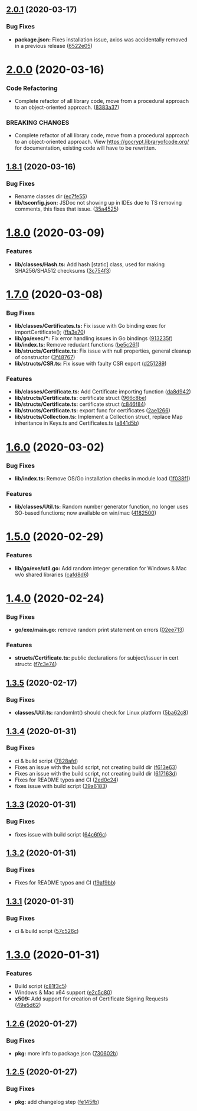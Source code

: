 ## [2.0.1](https://github.com/LibraryofCode/GoCrypt/compare/v2.0.0...v2.0.1) (2020-03-17)


### Bug Fixes

* **package.json:** Fixes installation issue, axios was accidentally removed in a previous release ([6522e05](https://github.com/LibraryofCode/GoCrypt/commit/6522e05cd55ebea4efaedfcc62f45f9d9b387b87))

# [2.0.0](https://github.com/LibraryofCode/GoCrypt/compare/v1.8.1...v2.0.0) (2020-03-16)


### Code Refactoring

* Complete refactor of all library code, move from a procedural approach to an object-oriented approach. ([8383a37](https://github.com/LibraryofCode/GoCrypt/commit/8383a37cf424c1e1a56402d052bae6a3f6c56a1c))


### BREAKING CHANGES

* Complete refactor of all library code, move from a procedural approach to an object-oriented approach.
View https://gocrypt.libraryofcode.org/ for documentation, existing code will have to be rewritten.

## [1.8.1](https://github.com/LibraryofCode/GoCrypt/compare/v1.8.0...v1.8.1) (2020-03-16)


### Bug Fixes

* Rename classes dir ([ec7fe55](https://github.com/LibraryofCode/GoCrypt/commit/ec7fe5520b9a3c823c5cd5a6eb2bceace9f93edf))
* **lib/tsconfig.json:** JSDoc not showing up in IDEs due to TS removing comments, this fixes that issue. ([35a4525](https://github.com/LibraryofCode/GoCrypt/commit/35a4525d48d691aa72e8df2e703409b1b59e3560))

# [1.8.0](https://github.com/LibraryofCode/GoCrypt/compare/v1.7.0...v1.8.0) (2020-03-09)


### Features

* **lib/classes/Hash.ts:** Add hash [static] class, used for making SHA256/SHA512 checksums ([3c754f3](https://github.com/LibraryofCode/GoCrypt/commit/3c754f3cf99ef53d481e5d4c6e370ff79886708d))

# [1.7.0](https://github.com/LibraryofCode/GoCrypt/compare/v1.6.0...v1.7.0) (2020-03-08)


### Bug Fixes

* **lib/classes/Certificates.ts:** Fix issue with Go binding exec for importCertificate(); ([ffa3e70](https://github.com/LibraryofCode/GoCrypt/commit/ffa3e7072581a563443d8b410d824fc197289c85))
* **lib/go/exec/*:** Fix error handling issues in Go bindings ([913235f](https://github.com/LibraryofCode/GoCrypt/commit/913235f8703cdc39d18835c14b5ddbba20c47989))
* **lib/index.ts:** Remove redudant functions ([be5c261](https://github.com/LibraryofCode/GoCrypt/commit/be5c2617693fc3350c963a149f5c525f14e5bd4b))
* **lib/structs/Certificate.ts:** Fix issue with null properties, general cleanup of constructor ([3f48767](https://github.com/LibraryofCode/GoCrypt/commit/3f4876705bdbe4ff99c424f041112a227cc8bd51))
* **lib/structs/CSR.ts:** Fix issue with faulty CSR export ([d251289](https://github.com/LibraryofCode/GoCrypt/commit/d251289b5d3d50f5e782f9d0d00bc298432c5330))


### Features

* **lib/classes/Certificate.ts:** Add Certificate importing function ([da8d942](https://github.com/LibraryofCode/GoCrypt/commit/da8d94203dabb8ff7b67fa2f09441db332559433))
* **lib/structs/Certificate.ts:** certificate struct ([966c8be](https://github.com/LibraryofCode/GoCrypt/commit/966c8be489cabce4470fe61ff2c7b7d5808799ab))
* **lib/structs/Certificate.ts:** certificate struct ([c846f84](https://github.com/LibraryofCode/GoCrypt/commit/c846f84d2a60bcdecb906acccc3692913798d194))
* **lib/structs/Certificate.ts:** export func for certificates ([2ae1266](https://github.com/LibraryofCode/GoCrypt/commit/2ae1266ac86348fc771350454effc0e54a553ee7))
* **lib/structs/Collection.ts:** Implement a Collection struct, replace Map inheritance in Keys.ts and Certificates.ts ([a841d5b](https://github.com/LibraryofCode/GoCrypt/commit/a841d5b37373a6cfb864a0373571f49d6b2c59ed))

# [1.6.0](https://github.com/LibraryofCode/GoCrypt/compare/v1.5.0...v1.6.0) (2020-03-02)


### Bug Fixes

* **lib/index.ts:** Remove OS/Go installation checks in module load ([1f038f1](https://github.com/LibraryofCode/GoCrypt/commit/1f038f1c0de2cc31d938aa285cfeb7beae0ab15e))


### Features

* **lib/classes/Util.ts:** Random number generator function, no longer uses SO-based functions; now available on win/mac ([4182500](https://github.com/LibraryofCode/GoCrypt/commit/4182500cba85d94b55a0e243066226688416869b))

# [1.5.0](https://github.com/LibraryofCode/GoCrypt/compare/v1.4.0...v1.5.0) (2020-02-29)


### Features

* **lib/go/exe/util.go:** Add random integer generation for Windows & Mac w/o shared libraries ([cafd8d6](https://github.com/LibraryofCode/GoCrypt/commit/cafd8d668aa19ec21e56546b48d058f9c032226c))

# [1.4.0](https://gitlab.libraryofcode.org/engineering/gocrypt/compare/v1.3.5...v1.4.0) (2020-02-24)


### Bug Fixes

* **go/exe/main.go:** remove random print statement on errors ([02ee713](https://gitlab.libraryofcode.org/engineering/gocrypt/commit/02ee7131174507485afd6ce547a3d66cab9b7303))


### Features

* **structs/Certificate.ts:** public declarations for subject/issuer in cert structc ([f7c3e74](https://gitlab.libraryofcode.org/engineering/gocrypt/commit/f7c3e7452d94cc1f6a47465544e778d9a8be2132))

## [1.3.5](https://gitlab.libraryofcode.org/engineering/gocrypt/compare/v1.3.4...v1.3.5) (2020-02-17)


### Bug Fixes

* **classes/Util.ts:** randomInt() should check for Linux platform ([5ba62c8](https://gitlab.libraryofcode.org/engineering/gocrypt/commit/5ba62c87b84809baefdc0a56498323ea1a0deab2))

## [1.3.4](https://gitlab.libraryofcode.org/engineering/gocrypt/compare/v1.3.3...v1.3.4) (2020-01-31)


### Bug Fixes

* ci & build script ([7828afd](https://gitlab.libraryofcode.org/engineering/gocrypt/commit/7828afd5fdbf6170bf51a430b0074111882bde1d))
* Fixes an issue with the build script, not creating build dir ([f613e63](https://gitlab.libraryofcode.org/engineering/gocrypt/commit/f613e6337498e2a9bfa5d9a43b8328e75ab5e6f7))
* Fixes an issue with the build script, not creating build dir ([617163d](https://gitlab.libraryofcode.org/engineering/gocrypt/commit/617163dee42c8e8f77d0128f844ac799bb62e430))
* Fixes for README typos and CI ([2ed0c24](https://gitlab.libraryofcode.org/engineering/gocrypt/commit/2ed0c24a1b795532605abfb391e2480353c71dd9))
* fixes issue with build script ([39a6183](https://gitlab.libraryofcode.org/engineering/gocrypt/commit/39a61833f3576f9d5da11eec800af88f4fa3ab94))

## [1.3.3](https://gitlab.libraryofcode.org/engineering/gocrypt/compare/v1.3.2...v1.3.3) (2020-01-31)


### Bug Fixes

* fixes issue with build script ([64c6f6c](https://gitlab.libraryofcode.org/engineering/gocrypt/commit/64c6f6cda622ec8f347ba9e9f18139702293cd62))

## [1.3.2](https://gitlab.libraryofcode.org/engineering/gocrypt/compare/v1.3.1...v1.3.2) (2020-01-31)


### Bug Fixes

* Fixes for README typos and CI ([f9af9bb](https://gitlab.libraryofcode.org/engineering/gocrypt/commit/f9af9bbd1d48be68e2952039600a4bca4d0f9632))

## [1.3.1](https://gitlab.libraryofcode.org/engineering/gocrypt/compare/v1.3.0...v1.3.1) (2020-01-31)


### Bug Fixes

* ci & build script ([57c526c](https://gitlab.libraryofcode.org/engineering/gocrypt/commit/57c526c4dc4e0768ecb0cfcd74853bfdcf9da9f8))

# [1.3.0](https://gitlab.libraryofcode.org/engineering/gocrypt/compare/v1.2.6...v1.3.0) (2020-01-31)


### Features

* Build script ([c81f3c5](https://gitlab.libraryofcode.org/engineering/gocrypt/commit/c81f3c5f51490339c5b417d928a39d6e3ee04f1a))
* Windows & Mac x64 support ([e2c5c80](https://gitlab.libraryofcode.org/engineering/gocrypt/commit/e2c5c80c46f17d03ac7a800fa529547ac7fcabd5))
* **x509:** Add support for creation of Certificate Signing Requests ([49e5d62](https://gitlab.libraryofcode.org/engineering/gocrypt/commit/49e5d629728b649103b1ab067cc0bd27f2831a3d))

## [1.2.6](https://gitlab.libraryofcode.org/engineering/gocrypt/compare/v1.2.5...v1.2.6) (2020-01-27)


### Bug Fixes

* **pkg:** more info to package.json ([730602b](https://gitlab.libraryofcode.org/engineering/gocrypt/commit/730602b2dcaf809f9bac1c75f3d14e55448664e0))

## [1.2.5](https://gitlab.libraryofcode.org/engineering/gocrypt/compare/v1.2.4...v1.2.5) (2020-01-27)


### Bug Fixes

* **pkg:** add changelog step ([fe145fb](https://gitlab.libraryofcode.org/engineering/gocrypt/commit/fe145fbb40847d374d479b9ca0d349dd50e6faa6))
